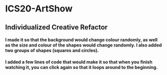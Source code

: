 # ICS20-ArtShow

## Individualized Creative Refactor
#### I made it so that the background would change colour randomly, as well as the size and colour of the shapes would change randomly. I also added two groups of shapes (squares and circles).
#### I added a few lines of code that would make it so that when you finish watching it, you can click again so that it loops around to the beginning.
